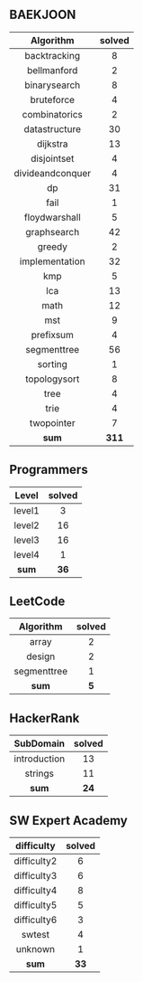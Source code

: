 ## BAEKJOON
|    Algorithm    | solved |
| :-------------: | :----: |
|backtracking|8|
|bellmanford|2|
|binarysearch|8|
|bruteforce|4|
|combinatorics|2|
|datastructure|30|
|dijkstra|13|
|disjointset|4|
|divideandconquer|4|
|dp|31|
|fail|1|
|floydwarshall|5|
|graphsearch|42|
|greedy|2|
|implementation|32|
|kmp|5|
|lca|13|
|math|12|
|mst|9|
|prefixsum|4|
|segmenttree|56|
|sorting|1|
|topologysort|8|
|tree|4|
|trie|4|
|twopointer|7|
| **sum** | **311**|

## Programmers
|    Level    | solved |
| :-------------: | :----: |
|level1|3|
|level2|16|
|level3|16|
|level4|1|
| **sum** | **36**|

## LeetCode
|    Algorithm    | solved |
| :-------------: | :----: |
|array|2|
|design|2|
|segmenttree|1|
| **sum** | **5**|

## HackerRank
|    SubDomain    | solved |
| :-------------: | :----: |
|introduction|13|
|strings|11|
| **sum** | **24**|

## SW Expert Academy
|    difficulty    | solved |
| :-------------: | :----: |
|difficulty2|6|
|difficulty3|6|
|difficulty4|8|
|difficulty5|5|
|difficulty6|3|
|swtest|4|
|unknown|1|
| **sum** | **33**|

